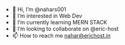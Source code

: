 - 👋 Hi, I’m @nahars001
- 👀 I’m interested in Web Dev
- 🌱 I’m currently learning MERN STACK 
- 💞️ I’m looking to collaborate on @eric-host
- 📫 How to reach me nahar@erichost.in

<!---
nahars001/nahars001 is a ✨ special ✨ repository because its `README.md` (this file) appears on your GitHub profile.
You can click the Preview link to take a look at your changes.
--->
